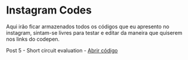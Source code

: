 # Instagram Codes
Aqui irão ficar armazenados todos os códigos que eu apresento no instagram, sintam-se livres para testar e editar da maneira que quiserem nos links do codepen.

Post 5 - Short circuit evaluation - [Abrir código](https://codepen.io/pen/?template=GRNLKgb&editors=0012)
